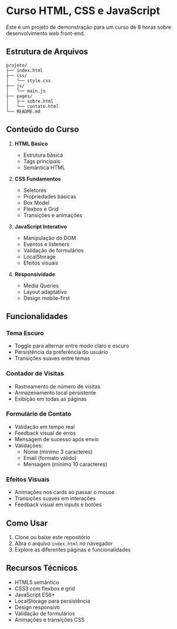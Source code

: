 # Curso HTML, CSS e JavaScript

Este é um projeto de demonstração para um curso de 8 horas sobre desenvolvimento web front-end.

## Estrutura de Arquivos

```
projeto/
├── index.html
├── css/
│   └── style.css
├── js/
│   └── main.js
├── pages/
│   ├── sobre.html
│   └── contato.html
└── README.md
```

## Conteúdo do Curso

1. **HTML Básico**
   - Estrutura básica
   - Tags principais
   - Semântica HTML

2. **CSS Fundamentos**
   - Seletores
   - Propriedades básicas
   - Box Model
   - Flexbox e Grid
   - Transições e animações

3. **JavaScript Interativo**
   - Manipulação do DOM
   - Eventos e listeners
   - Validação de formulários
   - LocalStorage
   - Efeitos visuais

4. **Responsividade**
   - Media Queries
   - Layout adaptativo
   - Design mobile-first

## Funcionalidades

### Tema Escuro
- Toggle para alternar entre modo claro e escuro
- Persistência da preferência do usuário
- Transições suaves entre temas

### Contador de Visitas
- Rastreamento de número de visitas
- Armazenamento local persistente
- Exibição em todas as páginas

### Formulário de Contato
- Validação em tempo real
- Feedback visual de erros
- Mensagem de sucesso após envio
- Validações:
  - Nome (mínimo 3 caracteres)
  - Email (formato válido)
  - Mensagem (mínimo 10 caracteres)

### Efeitos Visuais
- Animações nos cards ao passar o mouse
- Transições suaves em interações
- Feedback visual em inputs e botões

## Como Usar

1. Clone ou baixe este repositório
2. Abra o arquivo `index.html` no navegador
3. Explore as diferentes páginas e funcionalidades

## Recursos Técnicos

- HTML5 semântico
- CSS3 com flexbox e grid
- JavaScript ES6+
- LocalStorage para persistência
- Design responsivo
- Validação de formulários
- Animações e transições CSS